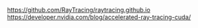 https://github.com/RayTracing/raytracing.github.io
https://developer.nvidia.com/blog/accelerated-ray-tracing-cuda/
